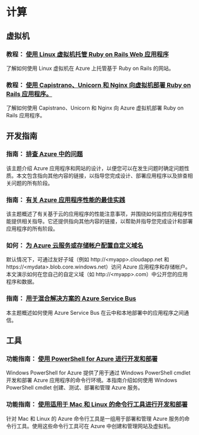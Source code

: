 <h1 id="menu-ruby-compute">计算</h1>
<h2 id="header-0">虚拟机</h2>
<h3>教程： <a href="http://azure.microsoft.com/zh-cn/documentation/articles/virtual-machines-ruby-rails-web-app-linux/" ms.pgarea="content" ms.cmpgrp="body" ms.cmptyp="link" ms.cmpnm="使用 Linux 虚拟机托管 Ruby on Rails Web 应用程序" ms.title="" km.title="" ms.interactiontype="1">使用 Linux 虚拟机托管 Ruby on Rails Web 应用程序</a></h3>
<p>了解如何使用 Linux 虚拟机在 Azure 上托管基于 Ruby on Rails 的网站。</p>
<h3>教程： <a href="http://azure.microsoft.com/zh-cn/documentation/articles/virtual-machines-ruby-deploy-capistrano-host-nginx-unicorn/" ms.pgarea="content" ms.cmpgrp="body" ms.cmptyp="link" ms.cmpnm="使用 Capistrano、Unicorn 和 Nginx 向虚拟机部署 Ruby on Rails 应用程序。" ms.title="" km.title="" ms.interactiontype="1">使用 Capistrano、Unicorn 和 Nginx 向虚拟机部署 Ruby on Rails 应用程序。</a></h3>
<p>了解如何使用 Capistrano、Unicorn 和 Nginx 向 Azure 虚拟机部署 Ruby on Rails 应用程序。</p>
<h2 id="header-1">开发指南</h2>
<h3>指南： <a href="http://azure.microsoft.com/zh-cn/documentation/articles/best-practices-troubleshooting/" ms.pgarea="content" ms.cmpgrp="body" ms.cmptyp="link" ms.cmpnm="排查 Azure 中的问题" ms.title="" km.title="" ms.interactiontype="1">排查 Azure 中的问题</a></h3>
<p>该主题介绍 Azure 应用程序和网站的设计，以便您可以在发生问题时确定问题性质。本文包含指向其他内容的链接，以指导您完成设计、部署应用程序以及排查相关问题的所有阶段。</p>
<h3>指南： <a href="http://azure.microsoft.com/zh-cn/documentation/articles/best-practices-performance/" ms.pgarea="content" ms.cmpgrp="body" ms.cmptyp="link" ms.cmpnm="有关 Azure 应用程序性能的最佳实践" ms.title="" km.title="" ms.interactiontype="1">有关 Azure 应用程序性能的最佳实践</a></h3>
<p>该主题概述了有关基于云的应用程序的性能注意事项，并围绕如何监控应用程序性能提供相关指导。它还提供指向其他内容的链接，以帮助并指导您完成设计和部署应用程序的所有阶段。</p>
<h3>如何： <a href="http://azure.microsoft.com/zh-cn/documentation/articles/cloud-services-custom-domain-name/" ms.pgarea="content" ms.cmpgrp="body" ms.cmptyp="link" ms.cmpnm="为 Azure 云服务或存储帐户配置自定义域名" ms.title="" km.title="" ms.interactiontype="1">为 Azure 云服务或存储帐户配置自定义域名</a></h3>
<p>默认情况下，可通过友好子域（例如 http://&lt;myapp&gt;.cloudapp.net 和 https://&lt;mydata&gt;.blob.core.windows.net）访问 Azure 应用程序和存储帐户。本文演示如何在您自己的自定义域（如 http://&lt;myapp&gt;.com）中公开您的应用程序和数据。</p>
<h3>指南： <a href="http://azure.microsoft.com/zh-cn/documentation/articles/fundamentals-service-bus-hybrid-solutions/" ms.pgarea="content" ms.cmpgrp="body" ms.cmptyp="link" ms.cmpnm="用于混合解决方案的 Azure Service Bus" ms.title="" km.title="" ms.interactiontype="1">用于混合解决方案的 Azure Service Bus</a></h3>
<p>本主题概述如何使用 Azure Service Bus 在云中和本地部署中的应用程序之间通信。</p>
<h2 id="header-2">工具</h2>
<h3>功能指南： <a href="http://azure.microsoft.com/zh-cn/documentation/articles/install-configure-powershell/" ms.pgarea="content" ms.cmpgrp="body" ms.cmptyp="link" ms.cmpnm="使用 PowerShell for Azure 进行开发和部署" ms.title="" km.title="" ms.interactiontype="1">使用 PowerShell for Azure 进行开发和部署</a></h3>
<p>Windows PowerShell for Azure 提供了用于通过 Windows PowerShell cmdlet 开发和部署 Azure 应用程序的命令行环境。本指南介绍如何使用 Windows PowerShell cmdlet 创建、测试、部署和管理 Azure 服务。</p>
<h3>功能指南： <a href="http://azure.microsoft.com/zh-cn/documentation/articles/xplat-cli/" ms.pgarea="content" ms.cmpgrp="body" ms.cmptyp="link" ms.cmpnm="使用适用于 Mac 和 Linux 的命令行工具进行开发和部署" ms.title="" km.title="" ms.interactiontype="1">使用适用于 Mac 和 Linux 的命令行工具进行开发和部署</a></h3>
<p>针对 Mac 和 Linux 的 Azure 命令行工具是一组用于部署和管理 Azure 服务的命令行工具。使用这些命令行工具可在 Azure 中创建和管理网站及虚拟机。</p>
